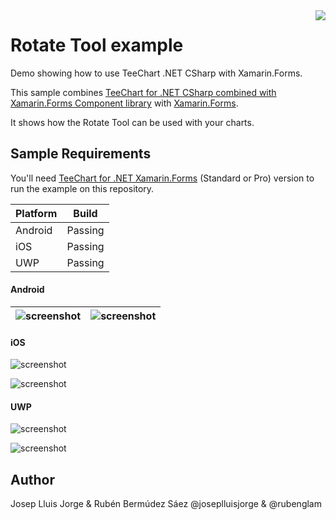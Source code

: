 <a href="https://www.steema.com/product/forms">
<img align="right" src="http://www.teechart.net/img/logos/teechart_forms.png">
</a>

Rotate Tool example
===================
Demo showing how to use TeeChart .NET CSharp with Xamarin.Forms.

This sample combines [TeeChart for .NET CSharp combined with Xamarin.Forms Component library](https://www.steema.com/product/forms) with [Xamarin.Forms](https://www.xamarin.com/forms). 

It shows how the Rotate Tool can be used with your charts.


## Sample Requirements

You'll need [TeeChart for .NET  Xamarin.Forms](https://www.steema.com/downloads/forms) (Standard or Pro) version to run the example on this repository. 

|Platform|Build|
|--|--| 
| Android |Passing|
|iOS|Passing|
|UWP|Passing|

#### Android

| ![screenshot](https://github.com/Steema/teechart-xamarin-forms-samples/blob/master/RotateTool/Screenshots/image_no_dragged_droid.png) | ![screenshot](https://github.com/Steema/teechart-xamarin-forms-samples/blob/master/RotateTool/Screenshots/image_dragged_droid.png) |
|--|--|

#### iOS

![screenshot](https://github.com/Steema/teechart-xamarin-forms-samples/blob/master/RotateTool/Screenshots/image_no_dragged_ios.png)

![screenshot](https://github.com/Steema/teechart-xamarin-forms-samples/blob/master/RotateTool/Screenshots/image_dragged_ios.png)

#### UWP

![screenshot](https://github.com/Steema/teechart-xamarin-forms-samples/blob/master/RotateTool/Screenshots/image_no_dragged_uwp.png)

![screenshot](https://github.com/Steema/teechart-xamarin-forms-samples/blob/master/RotateTool/Screenshots/image_dragged_uwp.png)


## Author

Josep Lluis Jorge & Rubén Bermúdez Sáez
@joseplluisjorge & @rubenglam

